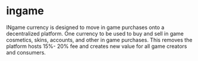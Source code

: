 # ingame
INgame currency is designed to move in game purchases onto a decentralized platform. One currency to be used to buy and sell in game cosmetics, skins, accounts, and other in game purchases. This removes the platform hosts 15%- 20% fee and creates new value for all game creators and consumers. 

